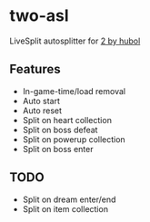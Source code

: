 # two-asl
LiveSplit autosplitter for [2 by hubol](https://hubol.itch.io/2)

## Features
 - In-game-time/load removal
 - Auto start
 - Auto reset
 - Split on heart collection
 - Split on boss defeat
 - Split on powerup collection
 - Split on boss enter

## TODO
 - Split on dream enter/end
 - Split on item collection